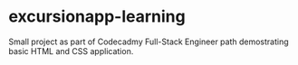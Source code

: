 # excursionapp-learning

Small project as part of Codecadmy Full-Stack Engineer path demostrating basic HTML and CSS application.
